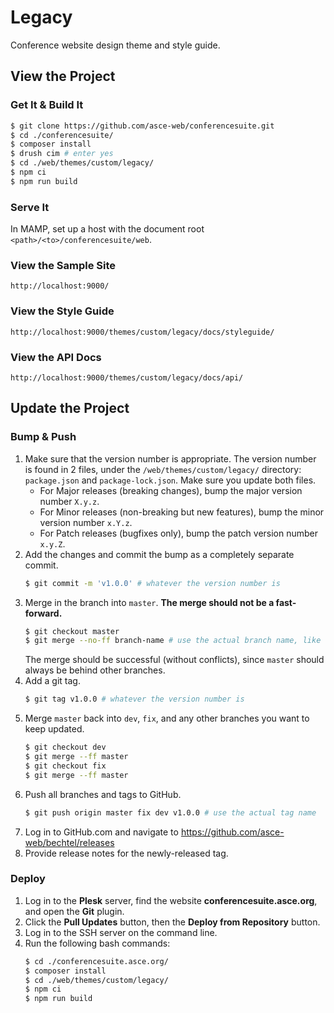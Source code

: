 # Legacy
Conference website design theme and style guide.


## View the Project

### Get It & Build It
```bash
$ git clone https://github.com/asce-web/conferencesuite.git
$ cd ./conferencesuite/
$ composer install
$ drush cim # enter yes
$ cd ./web/themes/custom/legacy/
$ npm ci
$ npm run build
```

### Serve It
In MAMP, set up a host with the document root `<path>/<to>/conferencesuite/web`.

### View the Sample Site
```
http://localhost:9000/
```

### View the Style Guide
```
http://localhost:9000/themes/custom/legacy/docs/styleguide/
```

### View the API Docs
```
http://localhost:9000/themes/custom/legacy/docs/api/
```


## Update the Project

### Bump & Push
1. Make sure that the version number is appropriate.
	The version number is found in 2 files, under the `/web/themes/custom/legacy/` directory:
	`package.json` and `package-lock.json`. Make sure you update both files.
	- For Major releases (breaking changes), bump the major version number `X.y.z`.
	- For Minor releases (non-breaking but new features), bump the minor version number `x.Y.z`.
	- For Patch releases (bugfixes only), bump the patch version number `x.y.Z`.
2. Add the changes and commit the bump as a completely separate commit.
	```bash
	$ git commit -m 'v1.0.0' # whatever the version number is
	```
2. Merge in the branch into `master`. **The merge should not be a fast-forward.**
	```bash
	$ git checkout master
	$ git merge --no-ff branch-name # use the actual branch name, like `dev` or `fix`
	```
	The merge should be successful (without conflicts), since `master` should always be behind other branches.
3. Add a git tag.
	```bash
	$ git tag v1.0.0 # whatever the version number is
	```
4. Merge `master` back into `dev`, `fix`, and any other branches you want to keep updated.
	```bash
	$ git checkout dev
	$ git merge --ff master
	$ git checkout fix
	$ git merge --ff master
	```
5. Push all branches and tags to GitHub.
	```bash
	$ git push origin master fix dev v1.0.0 # use the actual tag name
	```
6. Log in to GitHub.com and navigate to https://github.com/asce-web/bechtel/releases
7. Provide release notes for the newly-released tag.

### Deploy
1. Log in to the **Plesk** server, find the website **conferencesuite.asce.org**, and open the **Git** plugin.
2. Click the **Pull Updates** button, then the **Deploy from Repository** button.
3. Log in to the SSH server on the command line.
4. Run the following bash commands:
	```bash
	$ cd ./conferencesuite.asce.org/
	$ composer install
	$ cd ./web/themes/custom/legacy/
	$ npm ci
	$ npm run build
	```
